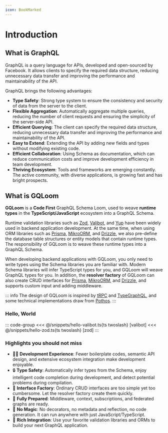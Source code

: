 ```yaml
---
icon: BookMarked
---
```

# Introduction

## What is GraphQL

GraphQL is a query language for APIs, developed and open-sourced by Facebook. It allows clients to specify the required data structure, reducing unnecessary data transfer and improving the performance and maintainability of the API.

GraphQL brings the following advantages:

- **Type Safety**: Strong type system to ensure the consistency and security of data from the server to the client.
- **Flexible Aggregation**: Automatically aggregate multiple queries, reducing the number of client requests and ensuring the simplicity of the server-side API.
- **Efficient Querying**: The client can specify the required data structure, reducing unnecessary data transfer and improving the performance and maintainability of the API.
- **Easy to Extend**: Extending the API by adding new fields and types without modifying existing code.
- **Efficient Collaboration**: Using Schema as documentation, which can reduce communication costs and improve development efficiency in team development.
- **Thriving Ecosystem**: Tools and frameworks are emerging constantly. The active community, with diverse applications, is growing fast and has bright prospects.

## What is GQLoom

**GQLoom** is a **Code First** GraphQL Schema Loom, used to weave **runtime types** in the **TypeScript/JavaScript** ecosystem into a GraphQL Schema.

Runtime validation libraries such as [Zod](https://zod.dev/), [Valibot](https://valibot.dev/), and [Yup](https://github.com/jquense/yup) have been widely used in backend application development. At the same time, when using ORM libraries such as [Prisma](https://www.prisma.io/), [MikroORM](https://mikro-orm.io/), and [Drizzle](https://orm.drizzle.team/), we also pre-define the database table structures or entity models that contain runtime types.
The responsibility of GQLoom is to weave these runtime types into a GraphQL Schema.

When developing backend applications with GQLoom, you only need to write types using the Schema libraries you are familiar with. Modern Schema libraries will infer TypeScript types for you, and GQLoom will weave GraphQL types for you.
In addition, the **resolver factory** of GQLoom can also create CRUD interfaces for [Prisma](./schema/prisma.mdx#resolver-factory), [MikroORM](./schema/mikro-orm.mdx#resolver-factory), and [Drizzle](./schema/drizzle.mdx#resolver-factory), and supports custom input and adding middleware.

::: info
The design of GQLoom is inspired by [tRPC](https://trpc.io/) and [TypeGraphQL](https://typegraphql.com/), and some technical implementations draw from [Pothos](https://pothos-graphql.dev/).
:::

### Hello, World

::: code-group
<<< @/snippets/hello-valibot.ts{ts twoslash} [valibot]
<<< @/snippets/hello-zod.ts{ts twoslash} [zod]
:::

### Highlights you should not miss

- 🧑‍💻 **Development Experience**: Fewer boilerplate codes, semantic API design, and extensive ecosystem integration make development enjoyable.
- 🔒 **Type Safety**: Automatically infer types from the Schema, enjoy intelligent code completion during development, and detect potential problems during compilation.
- 🎯 **Interface Factory**: Ordinary CRUD interfaces are too simple yet too cumbersome. Let the resolver factory create them quickly.
- 🔋 **Fully Prepared**: Middleware, context, subscriptions, and federated graphs are ready.
- 🔮 **No Magic**: No decorators, no metadata and reflection, no code generation. It can run anywhere with just JavaScript/TypeScript.
- 🧩 **Rich Integration**: Use your favorite validation libraries and ORMs to build your next GraphQL application.